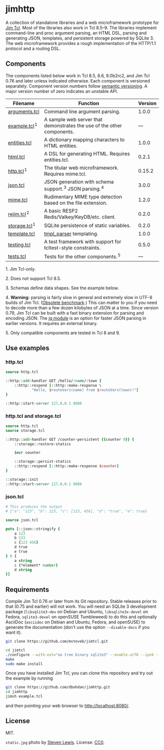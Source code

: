 # jimhttp

A collection of standalone libraries and a web microframework prototype for [Jim Tcl](http://jim.tcl-lang.org/).
Most of the libraries also work in Tcl&nbsp;8.5–9.
The libraries implement command-line and proc argument parsing, an HTML DSL, parsing and generating JSON, templates, and persistent storage
powered by SQLite 3. 
The web microframework provides a rough implementation of the HTTP/1.1 protocol and a routing DSL.

## Components

The components listed below work in Tcl 8.5, 8.6, 9.0b2rc2, and Jim Tcl 0.76 and later unless indicated otherwise.
Each component is versioned separately.
Component version numbers follow [semantic versioning](http://semver.org/spec/v2.0.0.html).
A major version number of zero indicates an unstable API.

| Filename | Function | Version |
|----------|----------|---------|
| [arguments.tcl](arguments.tcl) | Command line argument parsing. | 1.0.0 |
| [example.tcl](example.tcl)&#x200A;<sup>1</sup> | A sample web server that demonstrates the use of the other components. | — |
| [entities.tcl](entities.tcl) | A dictionary mapping characters to HTML entities. | 1.0.0 |
| [html.tcl](html.tcl) | A DSL for generating HTML. Requires entities.tcl. | 0.2.1 |
| [http.tcl](http.tcl)&#x200A;<sup>1</sup> | The titular web microframework. Requires mime.tcl. | 0.15.2 |
| [json.tcl](json.tcl) | JSON generation with schema support.&#x200A;<sup>3</sup>  JSON parsing.&#x200A;<sup>4</sup> | 3.0.0 |
| [mime.tcl](mime.tcl) | Rudimentary MIME type detection based on the file extension. | 1.2.0 |
| [rejim.tcl](rejim.tcl)&#x200A;<sup>2</sup> | A basic RESP2 Redis/Valkey/KeyDB/etc. client. | 0.2.0 |
| [storage.tcl](storage.tcl)&#x200A;<sup>1</sup> | SQLite persistence of static variables. | 0.2.0 |
| [template.tcl](template.tcl) | [tmpl_parser](https://wiki.tcl-lang.org/20363) templating. | 1.0.0 |
| [testing.tcl](testing.tcl) | A test framework with support for tcltest-style constraints. | 0.5.0 |
| [tests.tcl](tests.tcl) | Tests for the other components.&#x200A;<sup>5</sup> | — |

1\. Jim Tcl-only.

2\. Does not support Tcl 8.5.

3\. Schemas define data shapes. See the example below.

4\. **Warning:** parsing is fairly slow in general and extremely slow in UTF-8 builds of Jim Tcl.
    ([Obsolete benchmark](https://wiki.tcl-lang.org/48500).)
    This can matter to you if you need to decode more than a few dozen kilobytes of JSON at a time.
    Since version 0.79, Jim Tcl can be built with a fast binary extension for parsing and encoding JSON.
    The [jq module](https://wiki.tcl-lang.org/11630) is an option for faster JSON parsing in earlier versions.
    It requires an external binary.

5\. Only compatible components are tested in Tcl 8 and 9.

## Use examples

### http.tcl

```Tcl
source http.tcl

::http::add-handler GET /hello/:name/:town {
    ::http::respond [::http::make-response \
            "Hello, $routeVars(name) from $routeVars(town)!"]
}

::http::start-server 127.0.0.1 8080
```

### http.tcl and storage.tcl

```Tcl
source http.tcl
source storage.tcl

::http::add-handler GET /counter-persistent {{counter 0}} {
    ::storage::restore-statics

    incr counter

    ::storage::persist-statics
    ::http::respond [::http::make-response $counter]
}

::storage::init
::http::start-server 127.0.0.1 8080
```

### json.tcl

```Tcl
# This produces the output
# {"a": "123", "b": 123, "c": [123, 456], "d": "true", "e": true}

source json.tcl

puts [::json::stringify {
    a 123
    b 123
    c {123 456}
    d true
    e true
} 0 {
    a string
    c {*element* number}
    d string
}]
```

## Requirements

Compile Jim Tcl 0.76 or later from its Git repository.
Stable releases prior to that (0.75 and earlier) will not work.
You will need an SQLite 3 development package
(`libsqlite3-dev` on Debian and Ubuntu, `libsqlite3x-devel` on Fedora, `sqlite3-devel` on openSUSE Tumbleweed)
to do this
and optionally AsciiDoc
(`asciidoc` on Debian and Ubuntu, Fedora, and openSUSE)
to generate the documentation (don't use the option `--disable-docs` if you want it).

```sh
git clone https://github.com/msteveb/jimtcl.git

cd jimtcl
./configure --with-ext="oo tree binary sqlite3" --enable-utf8 --ipv6 --disable-docs
make
sudo make install
```

Once you have installed Jim Tcl, you can clone this repository and try out the example by running

```sh
git clone https://github.com/dbohdan/jimhttp.git
cd jimhttp
jimsh example.tcl
```

and then pointing your web browser to <http://localhost:8080/>.

## License

MIT.

`static.jpg` photo by [Steven Lewis](http://notsteve.com/).
License: [CC0](https://creativecommons.org/publicdomain/zero/1.0/).

